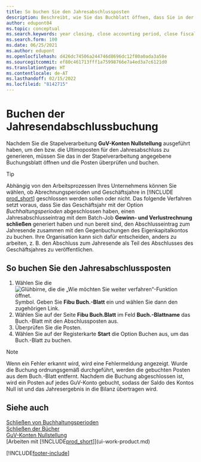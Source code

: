 ```yaml
---
title: So buchen Sie den Jahresabschlussposten
description: Beschreibt, wie Sie das Buchblatt öffnen, dass Sie in der Stapelverarbeitung "GuV-Konten Nullstellung" definier haben und dann den Jahresabschlusseintrag überprüfen und buchen.
author: edupont04
ms.topic: conceptual
ms.search.keywords: year closing, close accounting period, close fiscal year, bank account detailed trial balance
ms.search.form: 100
ms.date: 06/25/2021
ms.author: edupont
ms.openlocfilehash: d426dc74506a244746d8696dc12f80a0ada3a58e
ms.sourcegitcommit: ef80c461713fff1a75998766e7a4ed3a7c6121d0
ms.translationtype: HT
ms.contentlocale: de-AT
ms.lasthandoff: 02/15/2022
ms.locfileid: "8142715"
---
```

# <a name="posting-the-year-end-closing-entry"></a>Buchen der Jahresendabschlussbuchung

Nachdem Sie die Stapelverarbeitung **GuV-Konten Nullstellung** ausgeführt haben, um den bzw. die Ultimoposten für den Jahresabschluss zu generieren, müssen Sie das in der Stapelverarbeitung angegebene Buchungsblatt öffnen und die Posten überprüfen und buchen.  

> [!TIP]
> Abhängig von den Arbeitsprozessen Ihres Unternehmens können Sie wählen, ob Abrechnungsperioden und Geschäftsjahre in [!INCLUDE [prod_short](includes/prod_short.md)] geschlossen werden sollen oder nicht. Das folgende Verfahren setzt voraus, dass Sie das Geschäftsjahr mit der Option *Buchhaltungsperioden* abgeschlossen haben, einen Jahresabschlusseintrag mit dem Batch-Job **Gewinn- und Verlustrechnung schließen** generiert haben und nun bereit sind, den Abschlusseintrag zum Jahresende zusammen mit den Gegenbuchungen des Eigenkapitalkontos zu buchen. Ihre Organisation kann sich dafür entscheiden, anders zu arbeiten, z. B. den Abschluss zum Jahresende als Teil des Abschlusses des Geschäftsjahres zu veröffentlichen.

## <a name="to-post-the-year-end-closing-entry"></a>So buchen Sie den Jahresabschlussposten

1. Wählen Sie die ![Glühbirne, die die „Wie möchten Sie weiter verfahren“-Funktion öffnet.](media/ui-search/search_small.png "Tell Me-Funktion") Symbol. Geben Sie **Fibu Buch.-Blatt** ein und wählen Sie dann den zugehörigen Link.
2. Wählen Sie auf der Seite **Fibu Buch.Blatt** im Feld **Buch.-Blattname** das Buch.-Blatt mit den Abschlussposten aus.
3. Überprüfen Sie die Posten.
4. Wählen Sie auf der Registerkarte **Start** die Option Buchen aus, um das Buch.-Blatt zu buchen.

> [!NOTE]  
> Wenn ein Fehler erkannt wird, wird eine Fehlermeldung angezeigt. Wurde die Buchung ordnungsgemäß durchgeführt, werden die gebuchten Posten aus dem Buch.-Blatt entfernt. Nachdem die Buchung abgeschlossen ist, wird ein Posten auf jedes GuV-Konto gebucht, sodass der Saldo des Kontos Null ist und das Jahresergebnis in die Bilanz übertragen wird.

## <a name="see-also"></a>Siehe auch

[Schließen von Buchhaltungsperioden](year-close-account-periods.md)  
[Schließen der Bücher](year-close-books.md)  
[GuV-Konten Nullstellung](year-close-income-statement.md)  
[Arbeiten mit [!INCLUDE[prod_short](includes/prod_short.md)]](ui-work-product.md)


[!INCLUDE[footer-include](includes/footer-banner.md)]